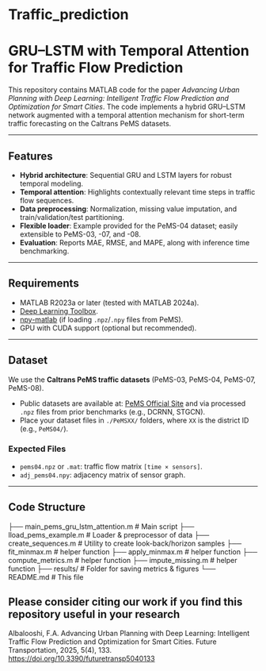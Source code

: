 # Traffic_prediction
# GRU–LSTM with Temporal Attention for Traffic Flow Prediction

This repository contains MATLAB code for the paper *Advancing Urban Planning with Deep Learning: Intelligent Traffic Flow Prediction and Optimization for Smart Cities*. The code implements a hybrid GRU–LSTM network augmented with a temporal attention mechanism for short-term traffic forecasting on the Caltrans PeMS datasets.

---

## Features
- **Hybrid architecture**: Sequential GRU and LSTM layers for robust temporal modeling.
- **Temporal attention**: Highlights contextually relevant time steps in traffic flow sequences.
- **Data preprocessing**: Normalization, missing value imputation, and train/validation/test partitioning.
- **Flexible loader**: Example provided for the PeMS-04 dataset; easily extensible to PeMS-03, -07, and -08.
- **Evaluation**: Reports MAE, RMSE, and MAPE, along with inference time benchmarking.

---

## Requirements
- MATLAB R2023a or later (tested with MATLAB 2024a).
- [Deep Learning Toolbox](https://www.mathworks.com/products/deep-learning.html).
- [npy-matlab](https://github.com/kwikteam/npy-matlab) (if loading `.npz`/`.npy` files from PeMS).
- GPU with CUDA support (optional but recommended).

---

## Dataset
We use the **Caltrans PeMS traffic datasets** (PeMS-03, PeMS-04, PeMS-07, PeMS-08).  
- Public datasets are available at: [PeMS Official Site](https://pems.dot.ca.gov/) and via processed `.npz` files from prior benchmarks (e.g., DCRNN, STGCN).  
- Place your dataset files in `./PeMSXX/` folders, where `XX` is the district ID (e.g., `PeMS04/`).

### Expected Files
- `pems04.npz` or `.mat`: traffic flow matrix `[time × sensors]`.
- `adj_pems04.npy`: adjacency matrix of sensor graph.

---

## Code Structure
├── main_pems_gru_lstm_attention.m # Main script 
├── lload_pems_example.m # Loader & preprocessor of data
├── create_sequences.m # Utility to create look-back/horizon samples
├── fit_minmax.m # helper function
├── apply_minmax.m # helper function
├── compute_metrics.m # helper function
├── impute_missing.m # helper function
├── results/ # Folder for saving metrics & figures
└── README.md # This file

## Please consider citing our work if you find this repository useful in your research
Albalooshi, F.A. Advancing Urban Planning with Deep Learning: Intelligent Traffic Flow Prediction and Optimization for Smart Cities. Future Transportation, 2025, 5(4), 133. https://doi.org/10.3390/futuretransp5040133
